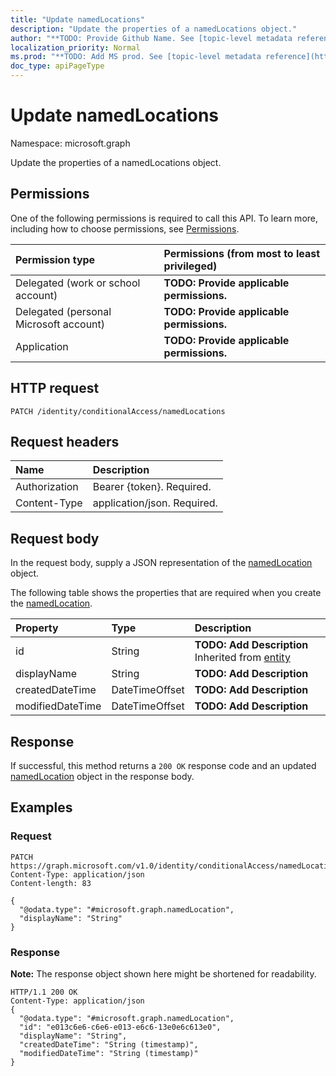 ```yaml
---
title: "Update namedLocations"
description: "Update the properties of a namedLocations object."
author: "**TODO: Provide Github Name. See [topic-level metadata reference](https://msgo.azurewebsites.net/add/document/guidelines/metadata.html#topic-level-metadata)**"
localization_priority: Normal
ms.prod: "**TODO: Add MS prod. See [topic-level metadata reference](https://msgo.azurewebsites.net/add/document/guidelines/metadata.html#topic-level-metadata)**"
doc_type: apiPageType
---
```


# Update namedLocations
Namespace: microsoft.graph

Update the properties of a namedLocations object.

## Permissions
One of the following permissions is required to call this API. To learn more, including how to choose permissions, see [Permissions](/concepts/permissions-reference.md).

|Permission type|Permissions (from most to least privileged)|
|:---|:---|
|Delegated (work or school account)|**TODO: Provide applicable permissions.**|
|Delegated (personal Microsoft account)|**TODO: Provide applicable permissions.**|
|Application|**TODO: Provide applicable permissions.**|

## HTTP request

<!-- {
  "blockType": "ignored"
}
-->
``` http
PATCH /identity/conditionalAccess/namedLocations
```

## Request headers
|Name|Description|
|:---|:---|
|Authorization|Bearer {token}. Required.|
|Content-Type|application/json. Required.|

## Request body
In the request body, supply a JSON representation of the [namedLocation](../resources/namedlocation.md) object.

The following table shows the properties that are required when you create the [namedLocation](../resources/namedlocation.md).

|Property|Type|Description|
|:---|:---|:---|
|id|String|**TODO: Add Description** Inherited from [entity](../resources/entity.md)|
|displayName|String|**TODO: Add Description**|
|createdDateTime|DateTimeOffset|**TODO: Add Description**|
|modifiedDateTime|DateTimeOffset|**TODO: Add Description**|



## Response

If successful, this method returns a `200 OK` response code and an updated [namedLocation](../resources/namedlocation.md) object in the response body.

## Examples

### Request
<!-- {
  "blockType": "request",
  "name": "update_namedlocations"
}
-->
``` http
PATCH https://graph.microsoft.com/v1.0/identity/conditionalAccess/namedLocations
Content-Type: application/json
Content-length: 83

{
  "@odata.type": "#microsoft.graph.namedLocation",
  "displayName": "String"
}
```


### Response
**Note:** The response object shown here might be shortened for readability.
<!-- {
  "blockType": "response",
  "truncated": true
}
-->
``` http
HTTP/1.1 200 OK
Content-Type: application/json
{
  "@odata.type": "#microsoft.graph.namedLocation",
  "id": "e013c6e6-c6e6-e013-e6c6-13e0e6c613e0",
  "displayName": "String",
  "createdDateTime": "String (timestamp)",
  "modifiedDateTime": "String (timestamp)"
}
```

